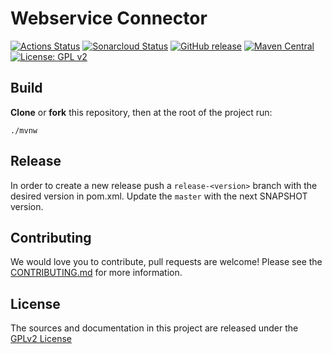 # Webservice Connector

[![Actions Status](https://github.com/bonitasoft/bonita-connector-webservice/workflows/Build/badge.svg)](https://github.com/bonitasoft/bonita-connector-webservice/actions?query=workflow%3ABuild)
[![Sonarcloud Status](https://sonarcloud.io/api/project_badges/measure?project=bonitasoft_bonita-connector-webservice&metric=alert_status)](https://sonarcloud.io/dashboard?id=bonitasoft_bonita-connector-webservice)
[![GitHub release](https://img.shields.io/github/v/release/bonitasoft/bonita-connector-webservice?color=blue&label=Release)](https://github.com/bonitasoft/bonita-connector-webservice/releases)
[![Maven Central](https://img.shields.io/maven-central/v/org.bonitasoft.connectors/bonita-connector-webservice.svg?label=Maven%20Central&color=orange)](https://search.maven.org/search?q=g:%22org.bonitasoft.connectors%22%20AND%20a:%22bonita-connector-webservice%22)
[![License: GPL v2](https://img.shields.io/badge/License-GPL%20v2-yellow.svg)](https://www.gnu.org/licenses/old-licenses/gpl-2.0.en.html)

## Build

__Clone__ or __fork__ this repository, then at the root of the project run:

`./mvnw`

## Release

In order to create a new release push a `release-<version>` branch with the desired version in pom.xml.
Update the `master` with the next SNAPSHOT version.

## Contributing

We would love you to contribute, pull requests are welcome! Please see the [CONTRIBUTING.md](CONTRIBUTING.md) for more information.

## License

The sources and documentation in this project are released under the [GPLv2 License](LICENSE)

